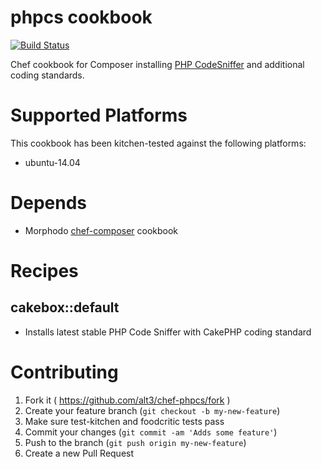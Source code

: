 phpcs cookbook
===

[![Build Status](https://travis-ci.org/alt3/chef-phpcs.svg)](https://travis-ci.org/alt3/chef-phpcs)

Chef cookbook for Composer installing [PHP CodeSniffer](https://github.com/squizlabs/PHP_CodeSniffer) and additional coding standards.

# Supported Platforms

This cookbook has been kitchen-tested against the following platforms:

- ubuntu-14.04

# Depends

- Morphodo [chef-composer](https://github.com/Morphodo/chef-composer) cookbook

# Recipes

## cakebox::default

- Installs latest stable PHP Code Sniffer with CakePHP coding standard

# Contributing

1. Fork it ( https://github.com/alt3/chef-phpcs/fork )
2. Create your feature branch (`git checkout -b my-new-feature`)
3. Make sure test-kitchen and foodcritic tests pass
4. Commit your changes (`git commit -am 'Adds some feature'`)
5. Push to the branch (`git push origin my-new-feature`)
6. Create a new Pull Request

